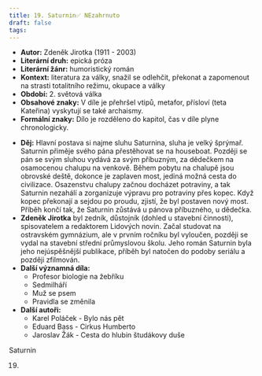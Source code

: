 ```yaml
---
title: 19. Saturnin✅ NEzahrnuto
draft: false
tags:
---
```

 - **Autor:** Zdeněk Jirotka (1911 - 2003)
- **Literární druh:** epická próza
- **Literární žánr:** humoristický román
- **Kontext:** literatura za války, snažil se odlehčit, překonat a zapomenout na strasti totalitního režimu, okupace a války
- **Období:** 2. světová válka 
- **Obsahové znaky:** V díle je přehršel vtipů, metafor, přísloví (teta Kateřina) vyskytují se také archaismy.
- **Formální znaky:** Dílo je rozděleno do kapitol, čas v díle plyne chronologicky.
* **Děj:** Hlavní postava si najme sluhu Saturnina, sluha je velký šprýmař. Saturnin přiměje svého pána přestěhovat se na houseboat. Později se pán se svým sluhou vydává za svým příbuzným, za dědečkem na osamocenou chalupu na venkově. Během pobytu na chalupě jsou obrovské deště, dokonce je zaplaven most, jediná možná cesta do civilizace. Osazenstvu chalupy začnou docházet potraviny, a tak Saturnin nezahálí a zorganizuje výpravu pro potraviny přes kopec. Když kopec překonají a sejdou po proudu, zjistí, že byl postaven nový most. Příběh končí tak, že Saturnin zůstává u pánova příbuzného, u dědečka.
* **Zdeněk Jirotka** byl zedník, důstojník (dohled u stavební činnosti), spisovatelem a redaktorem Lidových novin. Začal studovat na ostravském gymnázium, ale v prvním ročníku byl vyloučen, později se vydal na stavební střední průmyslovou školu. Jeho román Saturnin byla jeho nejúspěšnější publikace, příběh byl natočen do podoby seriálu a později zfilmován. 
* **Další významná díla:** 
	* Profesor biologie na žebříku
	* Sedmilháří
	* Muž se psem
	* Pravidla se změnila
* **Další autoři:**
	* Karel Poláček - Bylo nás pět
	* Eduard Bass - Cirkus Humberto
	* Jaroslav Žák - Cesta do hlubin študákovy duše

Saturnin

19.